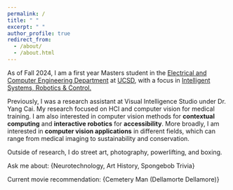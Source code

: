 ```yaml
---
permalink: /
title: " "
excerpt: " "
author_profile: true
redirect_from: 
  - /about/
  - /about.html
---
```


As of Fall 2024, I am a first year Masters student in the [Electrical and Computer Engineering Department](https://www.ece.ucsd.edu/) at [UCSD](https://ucsd.edu), with a focus in [Intelligent Systems, Robotics & Control.](https://www.ece.ucsd.edu/faculty-research/ece-research-areas/intelligent-systems-robotics-control-impacted)

Previously, I was a research assistant at Visual Intelligence Studio under Dr. Yang Cai. My research  focused on HCI and computer vision for medical training. I am also interested in computer vision methods for **contextual computing** and **interactive robotics** for **accessibility**. More broadly, I am interested in **computer vision applications** in different fields, which can range from medical imaging to sustainability and conservation. 

Outside of research, I do street art, photography, powerlifting, and boxing. 

Ask me about: {Neurotechnology, Art History, Spongebob Trivia}

Current movie recommendation: {Cemetery Man (Dellamorte Dellamore)}
